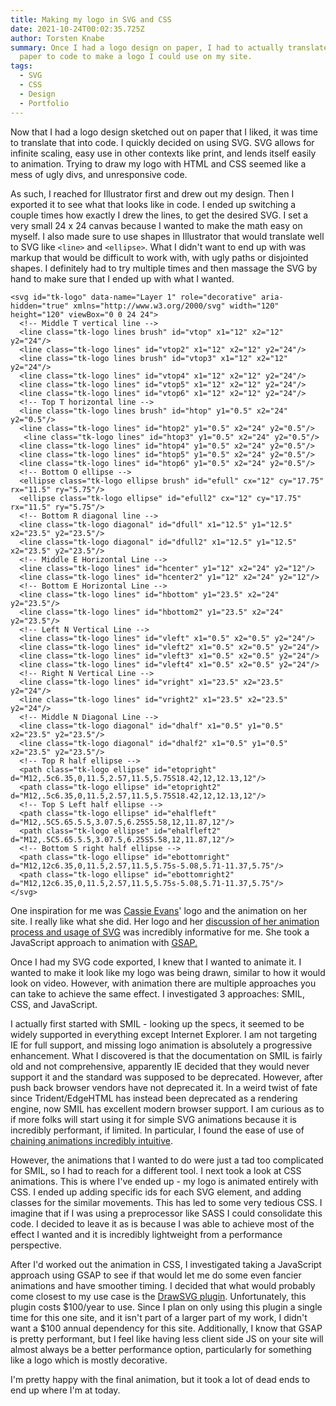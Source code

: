 ```yaml
---
title: Making my logo in SVG and CSS
date: 2021-10-24T00:02:35.725Z
author: Torsten Knabe
summary: Once I had a logo design on paper, I had to actually translate that
  paper to code to make a logo I could use on my site.
tags:
  - SVG
  - CSS
  - Design
  - Portfolio
---
```

Now that I had a logo design sketched out on paper that I liked, it was time to translate that into code. I quickly decided on using SVG. SVG allows for infinite scaling, easy use in other contexts like print, and lends itself easily to animation. Trying to draw my logo with HTML and CSS seemed like a mess of ugly divs, and unresponsive code.

As such, I reached for Illustrator first and drew out my design. Then I exported it to see what that looks like in code. I ended up switching a couple times how exactly I drew the lines, to get the desired SVG. I set a very small 24 x 24 canvas because I wanted to make the math easy on myself. I also made sure to use shapes in Illustrator that would translate well to SVG like `<line>` and `<ellipse>`. What I didn't want to end up with was markup that would be difficult to work with, with ugly paths or disjointed shapes. I definitely had to try multiple times and then massage the SVG by hand to make sure that I ended up with what I wanted.

```
<svg id="tk-logo" data-name="Layer 1" role="decorative" aria-hidden="true" xmlns="http://www.w3.org/2000/svg" width="120" height="120" viewBox="0 0 24 24">
  <!-- Middle T vertical line -->
  <line class="tk-logo lines brush" id="vtop" x1="12" x2="12" y2="24"/>
  <line class="tk-logo lines" id="vtop2" x1="12" x2="12" y2="24"/>
  <line class="tk-logo lines brush" id="vtop3" x1="12" x2="12" y2="24"/>
  <line class="tk-logo lines" id="vtop4" x1="12" x2="12" y2="24"/>
  <line class="tk-logo lines" id="vtop5" x1="12" x2="12" y2="24"/>
  <line class="tk-logo lines" id="vtop6" x1="12" x2="12" y2="24"/>
  <!-- Top T horizontal line -->
  <line class="tk-logo lines brush" id="htop" y1="0.5" x2="24" y2="0.5"/>
  <line class="tk-logo lines" id="htop2" y1="0.5" x2="24" y2="0.5"/>
   <line class="tk-logo lines" id="htop3" y1="0.5" x2="24" y2="0.5"/>
  <line class="tk-logo lines" id="htop4" y1="0.5" x2="24" y2="0.5"/>
  <line class="tk-logo lines" id="htop5" y1="0.5" x2="24" y2="0.5"/>
  <line class="tk-logo lines" id="htop6" y1="0.5" x2="24" y2="0.5"/>
  <!-- Bottom O ellipse -->
  <ellipse class="tk-logo ellipse brush" id="efull" cx="12" cy="17.75" rx="11.5" ry="5.75"/>
  <ellipse class="tk-logo ellipse" id="efull2" cx="12" cy="17.75" rx="11.5" ry="5.75"/>
  <!-- Bottom R diagonal line -->
  <line class="tk-logo diagonal" id="dfull" x1="12.5" y1="12.5" x2="23.5" y2="23.5"/>
  <line class="tk-logo diagonal" id="dfull2" x1="12.5" y1="12.5" x2="23.5" y2="23.5"/>
  <!-- Middle E Horizontal Line -->
  <line class="tk-logo lines" id="hcenter" y1="12" x2="24" y2="12"/>
  <line class="tk-logo lines" id="hcenter2" y1="12" x2="24" y2="12"/>
  <!-- Bottom E Horizontal Line -->
  <line class="tk-logo lines" id="hbottom" y1="23.5" x2="24" y2="23.5"/>
  <line class="tk-logo lines" id="hbottom2" y1="23.5" x2="24" y2="23.5"/>
  <!-- Left N Vertical Line -->
  <line class="tk-logo lines" id="vleft" x1="0.5" x2="0.5" y2="24"/>
  <line class="tk-logo lines" id="vleft2" x1="0.5" x2="0.5" y2="24"/>
  <line class="tk-logo lines" id="vleft3" x1="0.5" x2="0.5" y2="24"/>
  <line class="tk-logo lines" id="vleft4" x1="0.5" x2="0.5" y2="24"/>
  <!-- Right N Vertical Line -->
  <line class="tk-logo lines" id="vright" x1="23.5" x2="23.5" y2="24"/>
  <line class="tk-logo lines" id="vright2" x1="23.5" x2="23.5" y2="24"/>
  <!-- Middle N Diagonal Line -->
  <line class="tk-logo diagonal" id="dhalf" x1="0.5" y1="0.5" x2="23.5" y2="23.5"/>
  <line class="tk-logo diagonal" id="dhalf2" x1="0.5" y1="0.5" x2="23.5" y2="23.5"/>
  <!-- Top R half ellipse -->
  <path class="tk-logo ellipse" id="etopright" d="M12,.5c6.35,0,11.5,2.57,11.5,5.75S18.42,12,12.13,12"/>
  <path class="tk-logo ellipse" id="etopright2" d="M12,.5c6.35,0,11.5,2.57,11.5,5.75S18.42,12,12.13,12"/>
  <!-- Top S Left half ellipse -->
  <path class="tk-logo ellipse" id="ehalfleft" d="M12,.5C5.65.5.5,3.07.5,6.25S5.58,12,11.87,12"/>
  <path class="tk-logo ellipse" id="ehalfleft2" d="M12,.5C5.65.5.5,3.07.5,6.25S5.58,12,11.87,12"/>
  <!-- Bottom S right half ellipse -->
  <path class="tk-logo ellipse" id="ebottomright" d="M12,12c6.35,0,11.5,2.57,11.5,5.75s-5.08,5.71-11.37,5.75"/>
  <path class="tk-logo ellipse" id="ebottomright2" d="M12,12c6.35,0,11.5,2.57,11.5,5.75s-5.08,5.71-11.37,5.75"/>
</svg>
```

One inspiration for me was [Cassie Evans](https://www.cassie.codes/)' logo and the animation on her site. I really like what she did. Her logo and her [discussion of her animation process and usage of SVG](https://www.cassie.codes/posts/creating-my-logo-animation/) was incredibly informative for me. She took a JavaScript approach to animation with [GSAP.](https://greensock.com/gsap/)

Once I had my SVG code exported, I knew that I wanted to animate it. I wanted to make it look like my logo was being drawn, similar to how it would look on video. However, with animation there are multiple approaches you can take to achieve the same effect. I investigated 3 approaches: SMIL, CSS, and JavaScript.

I actually first started with SMIL - looking up the specs, it seemed to be widely supported in everything except Internet Explorer. I am not targeting IE for full support, and missing logo animation is absolutely a progressive enhancement. What I discovered is that the documentation on SMIL is fairly old and not comprehensive, apparently IE decided that they would never support it and the standard was supposed to be deprecated. However, after push back browser vendors have not deprecated it. In a weird twist of fate since Trident/EdgeHTML has instead been deprecated as a rendering engine, now SMIL has excellent modern browser support. I am curious as to if more folks will start using it for simple SVG animations because it is incredibly performant, if limited. In particular, I found the ease of use of [chaining animations incredibly intuitive](https://css-tricks.com/guide-svg-animations-smil/).

However, the animations that I wanted to do were just a tad too complicated for SMIL, so I had to reach for a different tool. I next took a look at CSS animations. This is where I've ended up - my logo is animated entirely with CSS. I ended up adding specific ids for each SVG element, and adding classes for the similar movements. This has led to some very tedious CSS. I imagine that if I was using a preprocessor like SASS I could consolidate this code. I decided to leave it as is because I was able to achieve most of the effect I wanted and it is incredibly lightweight from a performance perspective.

After I'd worked out the animation in CSS, I investigated taking a JavaScript approach using GSAP to see if that would let me do some even fancier animations and have smoother timing. I decided that what would probably come closest to my use case is the [DrawSVG plugin](https://greensock.com/drawsvg/). Unfortunately, this plugin costs $100/year to use. Since I plan on only using this plugin a single time for this one site, and it isn't part of a larger part of my work, I didn't want a $100 annual dependency for this site. Additionally, I know that GSAP is pretty performant, but I feel like having less client side JS on your site will almost always be a better performance option, particularly for something like a logo which is mostly decorative.

I'm pretty happy with the final animation, but it took a lot of dead ends to end up where I'm at today.